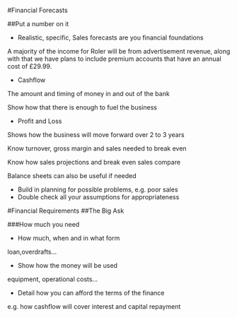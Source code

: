 #Financial Forecasts

##Put a number on it 

-	Realistic, specific, Sales forecasts are you financial foundations

A majority of the income for Roler will be from advertisement revenue, along with that we have plans to include premium accounts that have an annual cost of £29.99. 

-	Cashflow 

The amount and timing of money in and out of the bank

Show how that there is enough to fuel the business

-	Profit and Loss

Shows how the business will move forward over 2 to 3 years

Know turnover, gross margin and sales needed to break even

Know how sales projections and break even sales compare

Balance sheets can also be useful if needed

-	Build in planning for possible problems, e.g. poor sales
-	Double check all your assumptions for appropriateness


#Financial Requirements
##The Big Ask

###How much you need

-	How much, when and in what form

loan,overdrafts...

-	Show how the money will be used

equipment, operational costs...

-	Detail how you can afford the terms of the finance

e.g. how cashflow will cover interest and capital repayment

